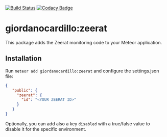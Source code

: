 [![Build Status](https://travis-ci.org/giordanocardillo/meteor-zeerat.svg?branch=master)](https://travis-ci.org/giordanocardillo/meteor-zeerat) 
[![Codacy Badge](https://api.codacy.com/project/badge/Grade/7c8014e353e14572b832db6c4afb81dd)](https://www.codacy.com/app/giordanocardillo/meteor-zeerat?utm_source=github.com&amp;utm_medium=referral&amp;utm_content=giordanocardillo/meteor-zeerat&amp;utm_campaign=Badge_Grade)

# giordanocardillo:zeerat

This package adds the Zeerat monitoring code to your Meteor application.

## Installation

Run `meteor add giordanocardillo:zeerat` and configure the settings.json file:

```json
{
   "public": {
     "zeerat": {
       "id": "<YOUR ZEERAT ID>"
     }
   }
}
```

Optionally, you can add also a key `disabled` with a true/false value to disable it for the specific environment.